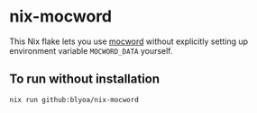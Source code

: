 # nix-mocword

This Nix flake lets you use [mocword](https://github.com/high-moctane/mocword)
without explicitly setting up environment variable `MOCWORD_DATA` yourself.

## To run without installation

```sh
nix run github:blyoa/nix-mocword
```
